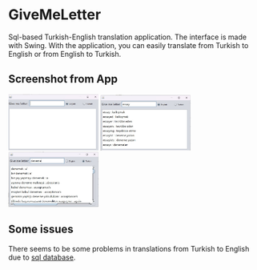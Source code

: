 # GiveMeLetter

Sql-based Turkish-English translation application. The interface is made with Swing. With the application, you can easily translate from Turkish to English or from English to Turkish.


## Screenshot from App


<img src="https://github.com/yesilOguz/GiveMeLetter/blob/main/imagesForREADME/1.jpg" width="180">

<img src="https://github.com/yesilOguz/GiveMeLetter/blob/main/imagesForREADME/2.jpg" width="180">

<img src="https://github.com/yesilOguz/GiveMeLetter/blob/main/imagesForREADME/3.jpg" width="180">


## Some issues

There seems to be some problems in translations from Turkish to English due to [sql database](https://github.com/firatkaya1/dictionary/tree/main).